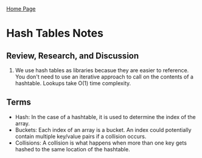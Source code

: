[Home Page](https://devaoc.github.io/reading-notes/)

# Hash Tables Notes

## Review, Research, and Discussion

1. We use hash tables as libraries becasue they are easier to reference. You don't need to use an iterative approach to call on the contents of a hashtable. Lookups take O(1) time complexity.

## Terms

- Hash: In the case of a hashtable, it is used to determine the index of the array.
- Buckets: Each index of an array is a bucket. An index could potentially contain multiple key/value pairs if a collision occurs.
- Collisions: A collision is what happens when more than one key gets hashed to the same location of the hashtable.
